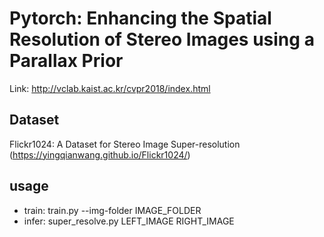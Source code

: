 # Pytorch: Enhancing the Spatial Resolution of Stereo Images using a Parallax Prior
Link: http://vclab.kaist.ac.kr/cvpr2018/index.html
## Dataset
Flickr1024: A Dataset for Stereo Image Super-resolution (https://yingqianwang.github.io/Flickr1024/)
## usage
- train: train.py --img-folder IMAGE_FOLDER
- infer: super_resolve.py LEFT_IMAGE RIGHT_IMAGE 
